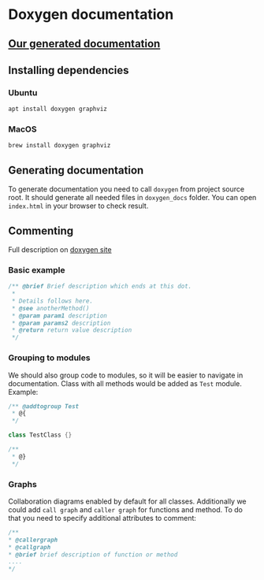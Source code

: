 # Doxygen documentation 

## [Our generated documentation](https://taraxa-project.github.io/taraxa-node/)

## Installing dependencies 

### Ubuntu 

```bash
apt install doxygen graphviz
```

### MacOS
```bash
brew install doxygen graphviz
```

## Generating documentation

To generate documentation you need to call `doxygen` from project source root. It should generate all needed files in `doxygen_docs` folder. You can open `index.html` in your browser to check result.

## Commenting 

Full description on [doxygen site](https://www.doxygen.nl/manual/docblocks.html)

### Basic example

```cpp
/** @brief Brief description which ends at this dot. 
 *
 * Details follows here.
 * @see anotherMethod()
 * @param param1 description
 * @param params2 description
 * @return return value description
 */
```

### Grouping to modules 

We should also group code to modules, so it will be easier to navigate in documentation. Class with all methods would be added as `Test` module. Example:

```cpp
/** @addtogroup Test
 * @{
 */

class TestClass {}

/**
 * @}
 */
```

### Graphs 

Collaboration diagrams enabled by default for all classes. Additionally we could add `call graph` and `caller graph` for functions and method. To do that you need to specify additional attributes to comment:


```cpp
/**
* @callergraph 
* @callgraph
* @brief brief description of function or method 
....
*/
```
